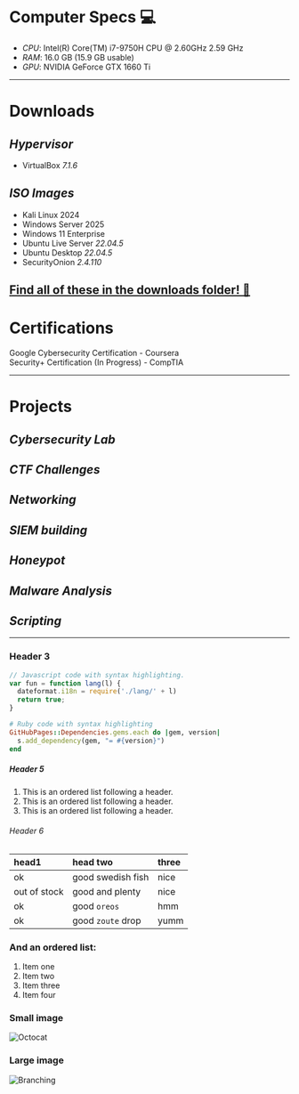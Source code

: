 # Computer Specs 💻

*   _CPU_: Intel(R) Core(TM) i7-9750H CPU @ 2.60GHz   2.59 GHz
*   _RAM_: 16.0 GB (15.9 GB usable)
*   _GPU_: NVIDIA GeForce GTX 1660 Ti

---

# Downloads

## *Hypervisor*
* VirtualBox _7.1.6_

## *ISO Images*
* Kali Linux 2024
* Windows Server 2025
* Windows 11 Enterprise
* Ubuntu Live Server _22.04.5_
* Ubuntu Desktop _22.04.5_
* SecurityOnion _2.4.110_

[Find all of these in the downloads folder! 📁](https://github.com/TrystanW02/portfolio-cybersecuritylab/tree/main/downloads)
---

# **Certifications**

Google Cybersecurity Certification - Coursera\
Security+ Certification (In Progress) - CompTIA

---

# **Projects**

## *Cybersecurity Lab*

## *CTF Challenges*

## *Networking*

## *SIEM building*

## *Honeypot*

## *Malware Analysis*

## *Scripting*

---

### Header 3

```js
// Javascript code with syntax highlighting.
var fun = function lang(l) {
  dateformat.i18n = require('./lang/' + l)
  return true;
}
```

```ruby
# Ruby code with syntax highlighting
GitHubPages::Dependencies.gems.each do |gem, version|
  s.add_dependency(gem, "= #{version}")
end
```

##### Header 5

1.  This is an ordered list following a header.
2.  This is an ordered list following a header.
3.  This is an ordered list following a header.

###### Header 6

| head1        | head two          | three |
|:-------------|:------------------|:------|
| ok           | good swedish fish | nice  |
| out of stock | good and plenty   | nice  |
| ok           | good `oreos`      | hmm   |
| ok           | good `zoute` drop | yumm  |

### And an ordered list:

1.  Item one
1.  Item two
1.  Item three
1.  Item four


### Small image

![Octocat](https://github.githubassets.com/images/icons/emoji/octocat.png)

### Large image

![Branching](https://guides.github.com/activities/hello-world/branching.png)
